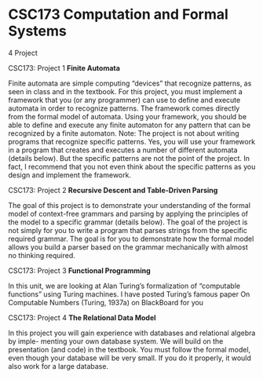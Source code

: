 # CSC173 Computation and Formal Systems
4 Project

CSC173: Project 1 
**Finite Automata**

Finite automata are simple computing “devices” that recognize patterns, as seen in class
and in the textbook.
For this project, you must implement a framework that you (or any programmer) can use
to define and execute automata in order to recognize patterns. The framework comes
directly from the formal model of automata.
Using your framework, you should be able to define and execute any finite automaton
for any pattern that can be recognized by a finite automaton.
Note: The project is not about writing programs that recognize specific patterns. Yes,
you will use your framework in a program that creates and executes a number of different
automata (details below). But the specific patterns are not the point of the project. In
fact, I recommend that you not even think about the specific patterns as you design and
implement the framework.


CSC173: Project 2
**Recursive Descent and Table-Driven Parsing**

The goal of this project is to demonstrate your understanding of the formal model of
context-free grammars and parsing by applying the principles of the model to a specific
grammar (details below).
The goal of the project is not simply for you to write a program that parses strings from
the specific required grammar. The goal is for you to demonstrate how the formal model
allows you build a parser based on the grammar mechanically with almost no thinking
required.


CSC173: Project 3
**Functional Programming**

In this unit, we are looking at Alan Turing’s formalization of “computable functions” using
Turing machines. I have posted Turing’s famous paper On Computable Numbers (Turing,
1937a) on BlackBoard for you




CSC173: Project 4
**The Relational Data Model**

In this project you will gain experience with databases and relational algebra by imple-
menting your own database system. We will build on the presentation (and code) in the
textbook. You must follow the formal model, even though your database will be very
small. If you do it properly, it would also work for a large database.




